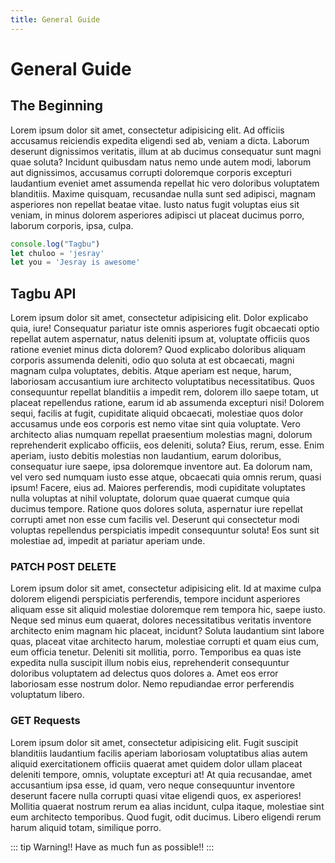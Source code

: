 ```yaml
---
title: General Guide
---
```


# General Guide
## The Beginning
Lorem ipsum dolor sit amet, consectetur adipisicing elit. Ad officiis accusamus reiciendis expedita eligendi sed ab, veniam a dicta. Laborum deserunt dignissimos veritatis, illum at ab ducimus consequatur sunt magni quae soluta? Incidunt quibusdam natus nemo unde autem modi, laborum aut dignissimos, accusamus corrupti doloremque corporis excepturi laudantium eveniet amet assumenda repellat hic vero doloribus voluptatem blanditiis. Maxime quisquam, recusandae nulla sunt sed adipisci, magnam asperiores non repellat beatae vitae. Iusto natus fugit voluptas eius sit veniam, in minus dolorem asperiores adipisci ut placeat ducimus porro, laborum corporis, ipsa, culpa.

```js
console.log("Tagbu")
let chuloo = 'jesray'
let you = 'Jesray is awesome'
```

## Tagbu API
Lorem ipsum dolor sit amet, consectetur adipisicing elit. Dolor explicabo quia, iure! Consequatur pariatur iste omnis asperiores fugit obcaecati optio repellat autem aspernatur, natus deleniti ipsum at, voluptate officiis quos ratione eveniet minus dicta dolorem? Quod explicabo doloribus aliquam corporis assumenda deleniti, odio quo soluta at est obcaecati, magni magnam culpa voluptates, debitis. Atque aperiam est neque, harum, laboriosam accusantium iure architecto voluptatibus necessitatibus. Quos consequuntur repellat blanditiis a impedit rem, dolorem illo saepe totam, ut placeat repellendus ratione, earum id ab assumenda excepturi nisi! Dolorem sequi, facilis at fugit, cupiditate aliquid obcaecati, molestiae quos dolor accusamus unde eos corporis est nemo vitae sint quia voluptate. Vero architecto alias numquam repellat praesentium molestias magni, dolorum reprehenderit explicabo officiis, eos deleniti, soluta? Eius, rerum, esse. Enim aperiam, iusto debitis molestias non laudantium, earum doloribus, consequatur iure saepe, ipsa doloremque inventore aut. Ea dolorum nam, vel vero sed numquam iusto esse atque, obcaecati quia omnis rerum, quasi ipsum! Facere, eius ad. Maiores perferendis, modi cupiditate voluptates nulla voluptas at nihil voluptate, dolorum quae quaerat cumque quia ducimus tempore. Ratione quos dolores soluta, aspernatur iure repellat corrupti amet non esse cum facilis vel. Deserunt qui consectetur modi voluptas repellendus perspiciatis impedit consequuntur soluta! Eos sunt sit molestiae ad, impedit at pariatur aperiam unde.

### PATCH POST DELETE
Lorem ipsum dolor sit amet, consectetur adipisicing elit. Id at maxime culpa dolorem eligendi perspiciatis perferendis, tempore incidunt asperiores aliquam esse sit aliquid molestiae doloremque rem tempora hic, saepe iusto. Neque sed minus eum quaerat, dolores necessitatibus veritatis inventore architecto enim magnam hic placeat, incidunt? Soluta laudantium sint labore quas, placeat vitae architecto harum, molestiae corrupti et quam eius cum, eum officia tenetur. Deleniti sit mollitia, porro. Temporibus ea quas iste expedita nulla suscipit illum nobis eius, reprehenderit consequuntur doloribus voluptatem ad delectus quos dolores a. Amet eos error laboriosam esse nostrum dolor. Nemo repudiandae error perferendis voluptatum libero.

### GET Requests
Lorem ipsum dolor sit amet, consectetur adipisicing elit. Fugit suscipit blanditiis laudantium facilis aperiam laboriosam voluptatibus alias autem aliquid exercitationem officiis quaerat amet quidem dolor ullam placeat deleniti tempore, omnis, voluptate excepturi at! At quia recusandae, amet accusantium ipsa esse, id quam, vero neque consequuntur inventore deserunt facere nulla corrupti quasi vitae eligendi quos, ex asperiores! Mollitia quaerat nostrum rerum ea alias incidunt, culpa itaque, molestiae sint eum architecto temporibus. Quod fugit, odit ducimus. Libero eligendi rerum harum aliquid totam, similique porro.

::: tip Warning!!
Have as much fun as possible!!
:::